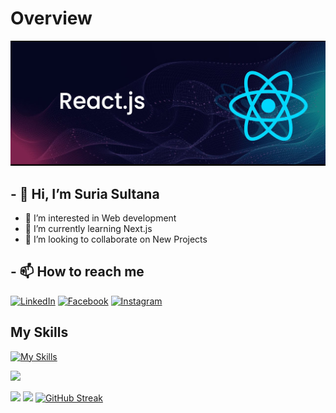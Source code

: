 # Overview

<img src='./assets/banner.png' />



## - 👋 Hi, I’m Suria Sultana
- 👀 I’m interested in Web development
- 🌱 I’m currently learning Next.js
- 💞️ I’m looking to collaborate on New Projects
##  - 📫 How to reach me 

[![LinkedIn](https://img.shields.io/badge/linkedin-%230077B5.svg?style=for-the-badge&logo=linkedin&logoColor=white)](https://www.linkedin.com/in/suraiya-sultana-a76515241/)
[![Facebook](https://img.shields.io/badge/Facebook-%231877F2.svg?style=for-the-badge&logo=Facebook&logoColor=white)](https://www.facebook.com/suraiya.sultana.tanu/)
[![Instagram](https://img.shields.io/badge/Instagram-%23E4405F.svg?style=for-the-badge&logo=Instagram&logoColor=white)](https://www.instagram.com/suraiya__638/)
 <!-- => suraiyasultana826@gmail.com -->

## My Skills

[![My Skills](https://skillicons.dev/icons?i=html,css,js,firebase,react,mongodb,nodejs,express)](https://skillicons.dev)

![](http://github-profile-summary-cards.vercel.app/api/cards/profile-details?username=suraiyasultana826&theme=blueberry)

![](http://github-profile-summary-cards.vercel.app/api/cards/stats?username=suraiyasultana826&theme=blueberry)
![](http://github-profile-summary-cards.vercel.app/api/cards/productive-time?username=suraiyasultana826&theme=blueberry&utcOffset=8)
[![GitHub Streak](https://github-readme-streak-stats.herokuapp.com?user=suraiyasultana826&theme=prussian)](https://git.io/streak-stats)



<!-- <img src='./assets/suraiyasultana826_langs.png'/> -->










<!---
suraiyasultana826/suraiyasultana826 is a ✨ special ✨ repository because its `README.md` (this file) appears on your GitHub profile.
You can click the Preview link to take a look at your changes.
--->
